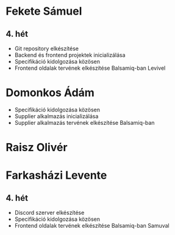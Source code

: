 # Fekete Sámuel
## 4. hét
- Git repository elkészítése
- Backend és frontend projektek inicializálása
- Specifikáció kidolgozása közösen
- Frontend oldalak tervének elkészítése Balsamiq-ban Levivel


# Domonkos Ádám
- Specifikáció kidolgozása közösen
- Supplier alkalmazás inicializálása
- Supplier alkalmazás tervének elkészítése Balsamiq-ban


# Raisz Olivér



# Farkasházi Levente
## 4. hét
- Discord szerver elkészítése
- Specifikáció kidolgozása közösen
- Frontend oldalak tervének elkészítése Balsamiq-ban Samuval
